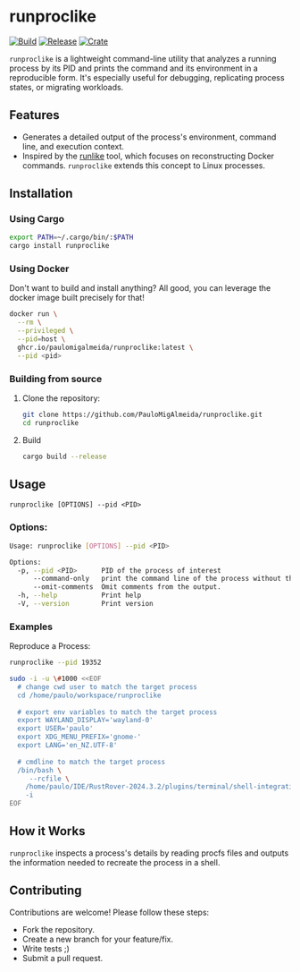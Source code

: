 # runproclike
[![Build](https://github.com/PauloMigAlmeida/runproclike/actions/workflows/rust.yml/badge.svg)](https://github.com/PauloMigAlmeida/runproclike/actions/workflows/rust.yml)
[![Release](https://github.com/PauloMigAlmeida/runproclike/actions/workflows/release.yml/badge.svg)](https://github.com/PauloMigAlmeida/runproclike/actions/workflows/release.yml)
[![Crate](https://img.shields.io/crates/v/runproclike.svg)](https://crates.io/crates/runproclike)

`runproclike` is a lightweight command-line utility that analyzes a running process by its PID and prints the command and its environment in a reproducible form. It's especially useful for debugging, replicating process states, or migrating workloads.

## Features

- Generates a detailed output of the process's environment, command line, and execution context.
- Inspired by the [runlike](https://github.com/lavie/runlike) tool, which focuses on reconstructing Docker commands. `runproclike` extends this concept to Linux processes.

## Installation

### Using Cargo

```bash
export PATH=~/.cargo/bin/:$PATH
cargo install runproclike
```

### Using Docker
Don't want to build and install anything? All good, you can leverage the docker image
built precisely for that!

```bash
docker run \
  --rm \
  --privileged \
  --pid=host \
  ghcr.io/paulomigalmeida/runproclike:latest \
  --pid <pid>
```

### Building from source
1. Clone the repository:
   ```bash
   git clone https://github.com/PauloMigAlmeida/runproclike.git
   cd runproclike
   ```
2. Build
   ```bash
   cargo build --release
   ```

## Usage

`runproclike [OPTIONS] --pid <PID>`

### Options:

```bash
Usage: runproclike [OPTIONS] --pid <PID>

Options:
  -p, --pid <PID>      PID of the process of interest
      --command-only   print the command line of the process without the path, cwd, env, etc.
      --omit-comments  Omit comments from the output.
  -h, --help           Print help
  -V, --version        Print version
```

### Examples

Reproduce a Process:

```bash
runproclike --pid 19352

sudo -i -u \#1000 <<EOF
  # change cwd user to match the target process
  cd /home/paulo/workspace/runproclike
  
  # export env variables to match the target process
  export WAYLAND_DISPLAY='wayland-0'
  export USER='paulo'
  export XDG_MENU_PREFIX='gnome-'
  export LANG='en_NZ.UTF-8'
  
  # cmdline to match the target process
  /bin/bash \
     --rcfile \
    /home/paulo/IDE/RustRover-2024.3.2/plugins/terminal/shell-integrations/bash/bash-integration.bash \
    -i
EOF
```

## How it Works

`runproclike` inspects a process's details by reading procfs files and outputs the information needed to recreate the process in a shell.

## Contributing

Contributions are welcome! Please follow these steps:

- Fork the repository.
- Create a new branch for your feature/fix.
- Write tests ;)
- Submit a pull request.
